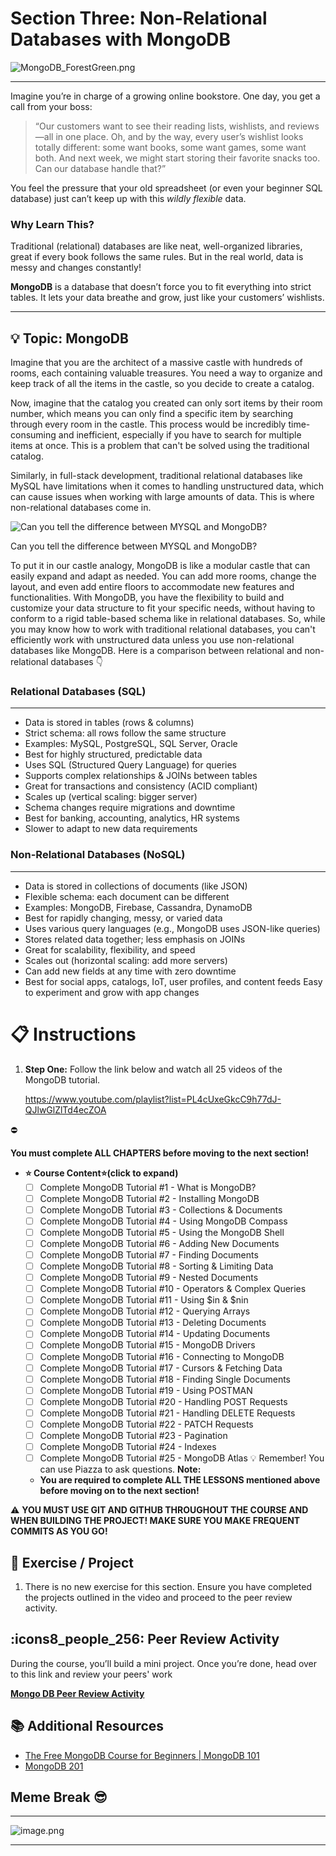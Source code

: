 # **Section Three: Non-Relational Databases with MongoDB**

![MongoDB_ForestGreen.png](attachment:02711867-a60b-4ff8-8ab3-5bcfc8f33529:MongoDB_ForestGreen.png)

---

Imagine you’re in charge of a growing online bookstore. One day, you get a call from your boss:

> “Our customers want to see their reading lists, wishlists, and reviews—all in one place. Oh, and by the way, every user’s wishlist looks totally different: some want books, some want games, some want both. And next week, we might start storing their favorite snacks too. Can our database handle that?”

You feel the pressure that your old spreadsheet (or even your beginner SQL database) just can’t keep up with this _wildly flexible_ data.

### **Why Learn This?**

Traditional (relational) databases are like neat, well-organized libraries, great if every book follows the same rules. But in the real world, data is messy and changes constantly!

**MongoDB** is a database that doesn’t force you to fit everything into strict tables. It lets your data breathe and grow, just like your customers’ wishlists.

---

## **💡 Topic: MongoDB**

Imagine that you are the architect of a massive castle with hundreds of rooms, each containing valuable treasures. You need a way to organize and keep track of all the items in the castle, so you decide to create a catalog.

Now, imagine that the catalog you created can only sort items by their room number, which means you can only find a specific item by searching through every room in the castle. This process would be incredibly time-consuming and inefficient, especially if you have to search for multiple items at once. This is a problem that can't be solved using the traditional catalog.

Similarly, in full-stack development, traditional relational databases like MySQL have limitations when it comes to handling unstructured data, which can cause issues when working with large amounts of data. This is where non-relational databases come in.

![Can you tell the difference between MYSQL and MongoDB?](https://i.ibb.co/jrP1HYc/Untitled-10.png)

Can you tell the difference between MYSQL and MongoDB?

To put it in our castle analogy, MongoDB is like a modular castle that can easily expand and adapt as needed. You can add more rooms, change the layout, and even add entire floors to accommodate new features and functionalities. With MongoDB, you have the flexibility to build and customize your data structure to fit your specific needs, without having to conform to a rigid table-based schema like in relational databases. So, while you may know how to work with traditional relational databases, you can't efficiently work with unstructured data unless you use non-relational databases like MongoDB. Here is a comparison between relational and non-relational databases 👇

### Relational Databases (SQL)

---

- Data is stored in tables (rows & columns)
- Strict schema: all rows follow the same structure
- Examples: MySQL, PostgreSQL, SQL Server, Oracle
- Best for highly structured, predictable data
- Uses SQL (Structured Query Language) for queries
- Supports complex relationships & JOINs between tables
- Great for transactions and consistency (ACID compliant)
- Scales up (vertical scaling: bigger server)
- Schema changes require migrations and downtime
- Best for banking, accounting, analytics, HR systems
- Slower to adapt to new data requirements

### Non-Relational Databases (NoSQL)

---

- Data is stored in collections of documents (like JSON)
- Flexible schema: each document can be different
- Examples: MongoDB, Firebase, Cassandra, DynamoDB
- Best for rapidly changing, messy, or varied data
- Uses various query languages (e.g., MongoDB uses JSON-like queries)
- Stores related data together; less emphasis on JOINs
- Great for scalability, flexibility, and speed
- Scales out (horizontal scaling: add more servers)
- Can add new fields at any time with zero downtime
- Best for social apps, catalogs, IoT, user profiles, and content feeds
  Easy to experiment and grow with app changes

# **📋 Instructions**

1. **Step One:** Follow the link below and watch all 25 videos of the MongoDB tutorial.

   https://www.youtube.com/playlist?list=PL4cUxeGkcC9h77dJ-QJlwGlZlTd4ecZOA

<aside>
⛔

**You must complete ALL CHAPTERS before moving to the next section!**

- **⭐ Course Content⭐(click to expand)**
  - [ ] Complete MongoDB Tutorial #1 - What is MongoDB?
  - [ ] Complete MongoDB Tutorial #2 - Installing MongoDB
  - [ ] Complete MongoDB Tutorial #3 - Collections & Documents
  - [ ] Complete MongoDB Tutorial #4 - Using MongoDB Compass
  - [ ] Complete MongoDB Tutorial #5 - Using the MongoDB Shell
  - [ ] Complete MongoDB Tutorial #6 - Adding New Documents
  - [ ] Complete MongoDB Tutorial #7 - Finding Documents
  - [ ] Complete MongoDB Tutorial #8 - Sorting & Limiting Data
  - [ ] Complete MongoDB Tutorial #9 - Nested Documents
  - [ ] Complete MongoDB Tutorial #10 - Operators & Complex Queries
  - [ ] Complete MongoDB Tutorial #11 - Using $in & $nin
  - [ ] Complete MongoDB Tutorial #12 - Querying Arrays
  - [ ] Complete MongoDB Tutorial #13 - Deleting Documents
  - [ ] Complete MongoDB Tutorial #14 - Updating Documents
  - [ ] Complete MongoDB Tutorial #15 - MongoDB Drivers
  - [ ] Complete MongoDB Tutorial #16 - Connecting to MongoDB
  - [ ] Complete MongoDB Tutorial #17 - Cursors & Fetching Data
  - [ ] Complete MongoDB Tutorial #18 - Finding Single Documents
  - [ ] Complete MongoDB Tutorial #19 - Using POSTMAN
  - [ ] Complete MongoDB Tutorial #20 - Handling POST Requests
  - [ ] Complete MongoDB Tutorial #21 - Handling DELETE Requests
  - [ ] Complete MongoDB Tutorial #22 - PATCH Requests
  - [ ] Complete MongoDB Tutorial #23 - Pagination
  - [ ] Complete MongoDB Tutorial #24 - Indexes
  - [ ] Complete MongoDB Tutorial #25 - MongoDB Atlas
  💡 Remember! You can use Piazza to ask questions.
  **Note:**
  - **You are required to complete ALL THE LESSONS mentioned above before moving on to the next section!**

⚠️ **YOU MUST USE GIT AND GITHUB THROUGHOUT THE COURSE AND WHEN BUILDING THE PROJECT! MAKE SURE YOU MAKE FREQUENT COMMITS AS YOU GO!**

</aside>

## **🧠 Exercise / Project**

1. There is no new exercise for this section. Ensure you have completed the projects outlined in the video and proceed to the peer review activity.

## :icons8_people_256: Peer Review Activity

During the course, you’ll build a mini project. Once you’re done, head over to this link and review your peers' work

[**Mongo DB Peer Review Activity**](https://www.notion.so/Mongo-DB-Peer-Review-Activity-23652c0383798195ac4af267d98bd05d?pvs=21)

## 📚 Additional Resources

- [The Free MongoDB Course for Beginners | MongoDB 101](https://studio3t.com/academy/courses/mongodb-101-getting-started/)
- [MongoDB 201](https://studio3t.com/academy/courses/mongodb-201-querying-mongodb-data/)

## Meme Break 😎

---

![image.png](attachment:59183752-5425-4e76-a89a-ba6baa6e8245:image.png)

---
